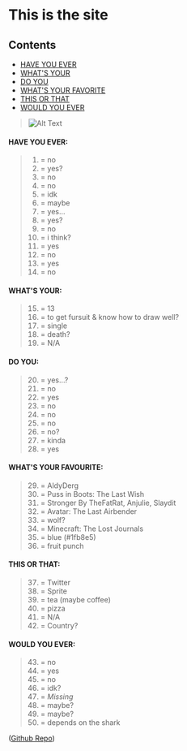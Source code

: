 # This is the site
## Contents
* [HAVE YOU EVER](#have-you-ever)
* [WHAT'S YOUR](#whats-your)
* [DO YOU](#do-you)
* [WHAT'S YOUR FAVORITE](#whats-your-favourite)
* [THIS OR THAT](#this-or-that)
* [WOULD YOU EVER](#would-you-ever)

> ![Alt Text](https://pbs.twimg.com/media/FnCrdvBWQAEfu-Q?format=jpg&name=small)
#### HAVE YOU EVER:
> 1. = no
> 2. = yes?
> 3. = no
> 4. = no
> 5. = idk
> 6. = maybe
> 7. = yes...
> 8. = yes?
> 9. = no
> 10. = i think?
> 11. = yes
> 12. = no
> 13. = yes
> 14. = no

#### WHAT'S YOUR:
> 15. = 13
> 16. = to get fursuit & know how to draw well?
> 17. = single
> 18. = death?
> 19. = N/A

#### DO YOU:
> 20. = yes...?
> 21. = no 
> 22. = yes
> 23. = no
> 24. = no
> 25. = no
> 26. = no?
> 27. = kinda
> 28. = yes

#### WHAT'S YOUR FAVOURITE:
> 29. = AldyDerg
> 30. = Puss in Boots: The Last Wish
> 31. = Stronger By TheFatRat, Anjulie, Slaydit
> 32. = Avatar: The Last Airbender
> 33. = wolf?
> 34. = Minecraft: The Lost Journals
> 35. = blue (#1fb8e5)
> 36. = fruit punch

#### THIS OR THAT:
> 37. = Twitter
> 38. = Sprite
> 39. = tea (maybe coffee)
> 40. = pizza
> 41. = N/A
> 42. = Country?

#### WOULD YOU EVER:
> 43. = no
> 44. = yes
> 45. = no
> 46. = idk?
> 47. = *Missing*
> 48. = maybe?
> 49. = maybe?
> 50. = depends on the shark

([Github Repo](https://github/ivanprocookie/))
